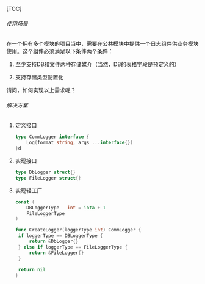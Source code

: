 

[TOC]

###### 使用场景

在一个拥有多个模块的项目当中，需要在公共模块中提供一个日志组件供业务模块使用。这个组件必须满足以下条件两个条件：

1. 至少支持DB和文件两种存储媒介（当然，DB的表格字段是预定义的）

2. 支持存储类型配置化

   

请问，如何实现以上需求呢？



###### 解决方案

1. 定义接口

   ```go
   type CommLogger interface {   
       Log(format string, args ...interface{})
   }d
   ```

2. 实现接口

   ```go
   type DbLogger struct{}
   type FileLogger struct{}
   ```

3. 实现轻工厂

   ```go
   const (   
       DBLoggerType   int = iota + 1   
       FileLoggerType
   )
   
   func CreateLogger(loggerType int) CommLogger {
   	if loggerType == DBLoggerType {
   		return &DbLogger{}
   	} else if loggerType == FileLoggerType {
   		return &FileLogger{}
   	} 
   		
   	return nil
   }
   ```